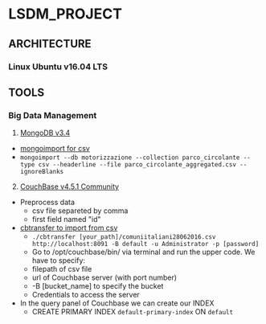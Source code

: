 # LSDM_PROJECT
## ARCHITECTURE
### Linux Ubuntu v16.04 LTS
## TOOLS
### Big Data Management
1. [MongoDB v3.4](https://docs.mongodb.com/manual/tutorial/install-mongodb-on-ubuntu/)
  * [mongoimport for csv](https://docs.mongodb.com/manual/reference/program/mongoimport/#csv-import)
  * ``` mongoimport --db motorizzazione --collection parco_circolante --type csv --headerline --file parco_circolante_aggregated.csv --ignoreBlanks ```

2. [CouchBase v4.5.1 Community](https://developer.couchbase.com/documentation/server/4.5/getting-started/installing.html#story-h2-3)

  * Preprocess data
    * csv file separeted by comma
    * first field named "id"
  * [cbtransfer to import from csv](https://developer.couchbase.com/documentation/server/current/cli/cbtransfer-tool.html)
    * ``` ./cbtransfer [your_path]/comuniitaliani28062016.csv http://localhost:8091 -B default -u Administrator -p [password] ```
    * Go to /opt/couchbase/bin/ via terminal and run the upper code. We have to specify:
     * filepath of csv file
     * url of Couchbase server (with port number)
     * -B [bucket_name] to specify the bucket
     * Credentials to access the server
  * In the query panel of Couchbase we can create our INDEX
    * CREATE PRIMARY INDEX `default-primary-index` ON `default`

